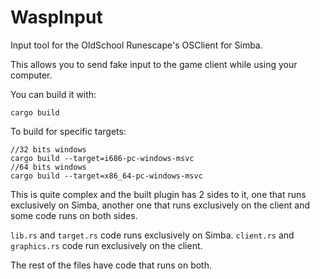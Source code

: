 # WaspInput
Input tool for the OldSchool Runescape's OSClient for Simba.

This allows you to send fake input to the game client while using your computer.

You can build it with:
```
cargo build
```
To build for specific targets:
```
//32 bits windows
cargo build --target=i686-pc-windows-msvc
//64 bits windows
cargo build --target=x86_64-pc-windows-msvc
```

This is quite complex and the built plugin has 2 sides to it, one that runs exclusively on Simba, another one that runs exclusively on the client and some code runs on both sides.

`lib.rs` and `target.rs` code runs exclusively on Simba.
`client.rs` and `graphics.rs` code run exclusively on the client.

The rest of the files have code that runs on both.